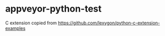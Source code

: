 # appveyor-python-test

C extension copied from https://github.com/lexygon/python-c-extension-examples


